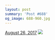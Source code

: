 ```yaml
---
layout: post
summary: 'Post #688'
og_image: 688-960.jpg
---
```


<p>
  <time>
    <a href="/688">August 26, 2017</a>
  </time>
  <a href="/688">
    <img src="{{ site.assets_url }}/688-480.jpg" srcset="{{ site.assets_url }}/688-240.jpg 240w, {{ site.assets_url }}/688-480.jpg 480w, {{ site.assets_url }}/688-720.jpg 720w, {{ site.assets_url }}/688-960.jpg 960w" sizes="(min-width: 700px) 50vw, calc(100vw - 2rem)" />
  </a>
</p>
